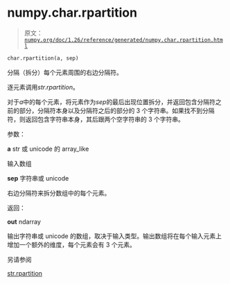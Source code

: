 # numpy.char.rpartition

> 原文：[`numpy.org/doc/1.26/reference/generated/numpy.char.rpartition.html`](https://numpy.org/doc/1.26/reference/generated/numpy.char.rpartition.html)

```py
char.rpartition(a, sep)
```

分隔（拆分）每个元素周围的右边分隔符。

逐元素调用*str.rpartition*。

对于*a*中的每个元素，将元素作为*sep*的最后出现位置拆分，并返回包含分隔符之前的部分，分隔符本身以及分隔符之后的部分的 3 个字符串。如果找不到分隔符，则返回包含字符串本身，其后跟两个空字符串的 3 个字符串。

参数：

**a** str 或 unicode 的 array_like

输入数组

**sep** 字符串或 unicode

右边分隔符来拆分数组中的每个元素。

返回：

**out** ndarray

输出字符串或 unicode 的数组，取决于输入类型。输出数组将在每个输入元素上增加一个额外的维度，每个元素会有 3 个元素。

另请参阅

[str.rpartition](https://docs.python.org/3/library/stdtypes.html#str.rpartition "(在 Python v3.11 中)")
